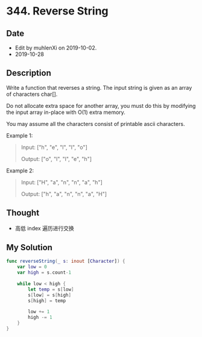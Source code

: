 # 344. Reverse String

## Date

- Edit by muhlenXi on 2019-10-02.
- 2019-10-28

## Description

Write a function that reverses a string. The input string is given as an array of characters char[].

Do not allocate extra space for another array, you must do this by modifying the input array in-place with O(1) extra memory.

You may assume all the characters consist of printable ascii characters.


Example 1:

> Input: ["h", "e", "l", "l", "o"]
> 
> Output: ["o", "l", "l", "e", "h"]

Example 2:

> Input: ["H", "a", "n", "n", "a", "h"]
> 
> Output: ["h", "a", "n", "n", "a", "H"]

## Thought

- 高低 index 遍历进行交换

## My Solution

```swift
func reverseString(_ s: inout [Character]) {
    var low = 0
    var high = s.count-1
    
    while low < high {
        let temp = s[low]
        s[low] = s[high]
        s[high] = temp
        
        low += 1
        high -= 1
    }
}
```
